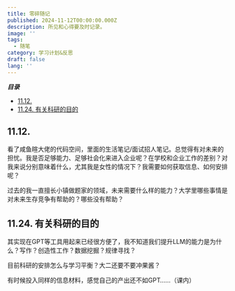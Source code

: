 ```yaml
---
title: 零碎随记
published: 2024-11-12T00:00:00.000Z
description: 所见和心得要及时记录。
image: ''
tags:
  - 随笔
category: 学习计划&反思
draft: false
lang: ''
---
```

***目录***

<!-- toc -->

- [11.12.](#1112)
- [11.24. 有关科研的目的](#1124-%E6%9C%89%E5%85%B3%E7%A7%91%E7%A0%94%E7%9A%84%E7%9B%AE%E7%9A%84)

<!-- tocstop -->

## 11.12.

看了咸鱼暄大佬的代码空间，里面的生活笔记/面试招人笔记。总觉得有对未来的担忧。我是否足够能力、足够社会化来进入企业呢？在学校和企业工作的差别？对我来说分别意味着什么，尤其我是女性的情况下？我需要如何获取信息、如何安排呢？

过去的我一直擅长小镇做题家的领域，未来需要什么样的能力？大学里哪些事情是对未来生存竞争有帮助的？哪些没有帮助？

## 11.24. 有关科研的目的

其实现在GPT等工具用起来已经很方便了，我不知道我们提升LLM的能力是为什么？写作？创造性工作？数据挖掘？规律寻找？

目前科研的安排怎么与学习平衡？大二还要不要冲果酱？

有时候投入同样的信息材料，感觉自己的产出还不如GPT……（课内）

